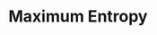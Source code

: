 ---
title: "Maximum Entropy"

categories: ['']

tags: ['Maximum', 'Entropy']

arabic: ['الفوضى القصوى']

publishers: ['المعالجة اﻵلية للنصوص العربية']

types: "word"

slug: ""
---
